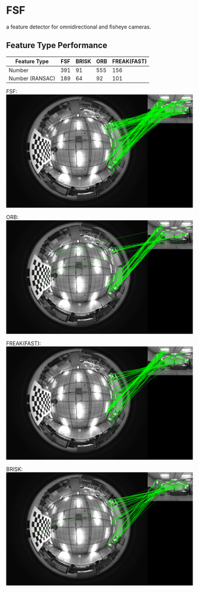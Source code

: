 # FSF
a feature detector for omnidirectional and fisheye cameras.

## Feature Type Performance

Feature Type | FSF | BRISK | ORB | FREAK(FAST)
--- | --- | --- | --- | ---
Number | 391 | 91 | 555 | 156
Number (RANSAC) | 189 | 64 | 92 | 101

FSF:
<img src="doc/fsf.png">

ORB:
<img src="doc/orb.png">

FREAK(FAST):
<img src="doc/freak_fast.png">

BRISK:
<img src="doc/brisk.png">

